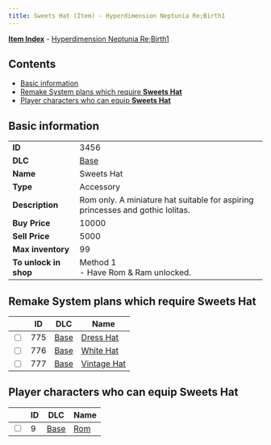 ```yaml
---
title: Sweets Hat (Item) - Hyperdimension Neptunia Re;Birth1
---
```


[**Item Index**](/neptunia/rb1/item/index.html) - [Hyperdimension Neptunia Re;Birth1](/neptunia/rb1)

## Contents

- [Basic information](#basic-information)
- [Remake System plans which require **Sweets Hat**](#remake-system-plans-which-require-sweets-hat)
- [Player characters who can equip **Sweets Hat**](#player-characters-who-can-equip-sweets-hat)
## Basic information

|   |   |
| -- | -- |
| **ID** | 3456 |
| **DLC** | [Base](/neptunia/rb1/dlc/1-base.html) |
| **Name** | Sweets Hat |
| **Type** | Accessory |
| **Description** | Rom only. A miniature hat suitable for aspiring princesses and gothic lolitas. |
| **Buy Price** | 10000 |
| **Sell Price** | 5000 |
| **Max inventory** | 99 |
| **To unlock in shop** | Method 1<br />- Have Rom & Ram unlocked. |


## Remake System plans which require **Sweets Hat**

|    | ID | DLC | Name |
| -- | -- | --- | ---- |
| <input type="checkbox" id="rb1-quest-1-775" class="trackbox" /> | 775 | [Base](/neptunia/rb1/dlc/1-base.html) | [Dress Hat](/neptunia/rb1/quest/1-775-dress-hat.html) |
| <input type="checkbox" id="rb1-quest-1-776" class="trackbox" /> | 776 | [Base](/neptunia/rb1/dlc/1-base.html) | [White Hat](/neptunia/rb1/quest/1-776-white-hat.html) |
| <input type="checkbox" id="rb1-quest-1-777" class="trackbox" /> | 777 | [Base](/neptunia/rb1/dlc/1-base.html) | [Vintage Hat](/neptunia/rb1/quest/1-777-vintage-hat.html) |


## Player characters who can equip **Sweets Hat**

|    | ID | DLC | Name |
| -- | -- | --- | ---- |
| <input type="checkbox" id="rb1-player-1-9" class="trackbox" /> | 9 | [Base](/neptunia/rb1/dlc/1-base.html) | [Rom](/neptunia/rb1/player/1-9-rom.html) |
